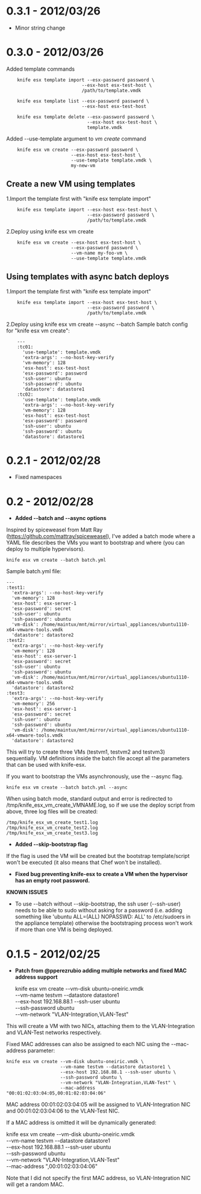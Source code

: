 # 0.3.1 - 2012/03/26

* Minor string change

# 0.3.0 - 2012/03/26

Added template commands

```
    knife esx template import --esx-password password \
                            --esx-host esx-test-host \
                            /path/to/template.vmdk

    knife esx template list --esx-password password \
                            --esx-host esx-test-host

    knife esx template delete --esx-password password \
                              --esx-host esx-test-host \
                              template.vmdk
```

Added --use-template argument to *vm create* command

```
    knife esx vm create --esx-password password \
                        --esx-host esx-test-host \
                        --use-template template.vmdk \
                        my-new-vm
```

## Create a new VM using templates

1.Import the template first with "knife esx template import"

```
    knife esx template import --esx-host esx-test-host \
                              --esx-password password \
                              /path/to/template.vmdk
```

2.Deploy using knife esx vm create

```
    knife esx vm create --esx-host esx-test-host \
                        --esx-password password \
                        --vm-name my-foo-vm \
                        --use-template template.vmdk
```

## Using templates with async batch deploys

1.Import the template first with "knife esx template import"

```
    knife esx template import --esx-host esx-test-host \
                              --esx-password password \
                              /path/to/template.vmdk
```

2.Deploy using knife esx vm create --async --batch
Sample batch config for "knife esx vm create":

```
    ---
    :tc01:
      'use-template': template.vmdk
      'extra-args': --no-host-key-verify
      'vm-memory': 128
      'esx-host': esx-test-host
      'esx-password': password
      'ssh-user': ubuntu
      'ssh-password': ubuntu
      'datastore': datastore1
    :tc02:
      'use-template': template.vmdk
      'extra-args': --no-host-key-verify
      'vm-memory': 128
      'esx-host': esx-test-host
      'esx-password': password
      'ssh-user': ubuntu
      'ssh-password': ubuntu
      'datastore': datastore1
```

# 0.2.1 - 2012/02/28

* Fixed namespaces

# 0.2 - 2012/02/28

* **Added --batch and --async options**

Inspired by spiceweasel from Matt Ray (https://github.com/mattray/spiceweasel), I've added a batch mode where a YAML file describes the VMs you want to bootstrap and where (you can deploy to multiple hypervisors).

    knife esx vm create --batch batch.yml

Sample batch.yml file:

    ---
    :test1:
      'extra-args': --no-host-key-verify
      'vm-memory': 128
      'esx-host': esx-server-1
      'esx-password': secret
      'ssh-user': ubuntu
      'ssh-password': ubuntu
      'vm-disk': /home/maintux/mnt/mirror/virtual_appliances/ubuntu1110-x64-vmware-tools.vmdk
      'datastore': datastore2
    :test2:
      'extra-args': --no-host-key-verify
      'vm-memory': 128
      'esx-host': esx-server-1
      'esx-password': secret
      'ssh-user': ubuntu
      'ssh-password': ubuntu
      'vm-disk': /home/maintux/mnt/mirror/virtual_appliances/ubuntu1110-x64-vmware-tools.vmdk
      'datastore': datastore2
    :test3:
      'extra-args': --no-host-key-verify
      'vm-memory': 256
      'esx-host': esx-server-1
      'esx-password': secret
      'ssh-user': ubuntu
      'ssh-password': ubuntu
      'vm-disk': /home/maintux/mnt/mirror/virtual_appliances/ubuntu1110-x64-vmware-tools.vmdk
      'datastore': datastore2

This will try to create three VMs (testvm1, testvm2 and testvm3) sequentially. VM definitions inside the batch file accept all the parameters that can be used with knife-esx.

If you want to bootstrap the VMs asynchronously, use the --async flag.

    knife esx vm create --batch batch.yml --async

When using batch mode, standard output and error is redirected to /tmp/knife_esx_vm_create_VMNAME.log, so if we use the deploy script from above, three log files will be created:

    /tmp/knife_esx_vm_create_test1.log
    /tmp/knife_esx_vm_create_test2.log
    /tmp/knife_esx_vm_create_test3.log

* **Added --skip-bootstrap flag**

If the flag is used the VM will be created but
  the bootstrap template/script won't be executed (it also means that Chef won't be installed).

* **Fixed bug preventing knife-esx to create a VM when the hypervisor has an empty root password.**

**KNOWN ISSUES**

* To use --batch without --skip-bootstrap, the ssh user (--ssh-user) needs to be able to sudo without asking for a password (i.e. adding something like 'ubuntu ALL=(ALL) NOPASSWD: ALL' to /etc/sudoers in the appliance template) otherwise the bootstraping process won't work if more than one VM is being deployed.

# 0.1.5 - 2012/02/25

* **Patch from @pperezrubio adding multiple networks and fixed MAC address support**

    knife esx vm create --vm-disk ubuntu-oneiric.vmdk \
                        --vm-name testvm --datastore datastore1 \
                        --esx-host 192.168.88.1 --ssh-user ubuntu \
                        --ssh-password ubuntu \
                        --vm-network "VLAN-Integration,VLAN-Test"

This will create a VM with two NICs, attaching them to the VLAN-Integration and VLAN-Test networks respectively.

Fixed MAC addresses can also be assigned to each NIC using the --mac-address parameter:

    knife esx vm create --vm-disk ubuntu-oneiric.vmdk \
                        --vm-name testvm --datastore datastore1 \
                        --esx-host 192.168.88.1 --ssh-user ubuntu \
                        --ssh-password ubuntu \
                        --vm-network "VLAN-Integration,VLAN-Test" \
                        --mac-address "00:01:02:03:04:05,00:01:02:03:04:06"

MAC address 00:01:02:03:04:05 will be assigned to VLAN-Integration NIC and 00:01:02:03:04:06 to the VLAN-Test NIC.

If a MAC address is omitted it will be dynamically generated:

knife esx vm create --vm-disk ubuntu-oneiric.vmdk \
                        --vm-name testvm --datastore datastore1 \
                        --esx-host 192.168.88.1 --ssh-user ubuntu \
                        --ssh-password ubuntu \
                        --vm-network "VLAN-Integration,VLAN-Test" \
                        --mac-address ",00:01:02:03:04:06"

Note that I did not specify the first MAC address, so VLAN-Integration NIC will get a random MAC.

